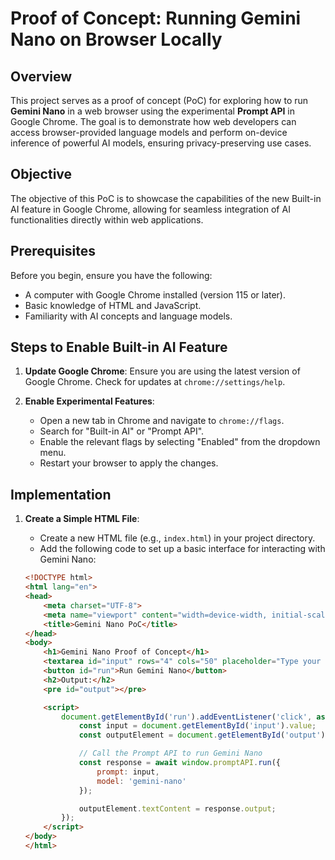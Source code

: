 # Proof of Concept: Running Gemini Nano on Browser Locally

## Overview

This project serves as a proof of concept (PoC) for exploring how to run **Gemini Nano** in a web browser using the experimental **Prompt API** in Google Chrome. The goal is to demonstrate how web developers can access browser-provided language models and perform on-device inference of powerful AI models, ensuring privacy-preserving use cases.

## Objective

The objective of this PoC is to showcase the capabilities of the new Built-in AI feature in Google Chrome, allowing for seamless integration of AI functionalities directly within web applications.

## Prerequisites

Before you begin, ensure you have the following:

- A computer with Google Chrome installed (version 115 or later).
- Basic knowledge of HTML and JavaScript.
- Familiarity with AI concepts and language models.

## Steps to Enable Built-in AI Feature

1. **Update Google Chrome**: Ensure you are using the latest version of Google Chrome. Check for updates at `chrome://settings/help`.

2. **Enable Experimental Features**:
   - Open a new tab in Chrome and navigate to `chrome://flags`.
   - Search for "Built-in AI" or "Prompt API".
   - Enable the relevant flags by selecting "Enabled" from the dropdown menu.
   - Restart your browser to apply the changes.

## Implementation

1. **Create a Simple HTML File**:
   - Create a new HTML file (e.g., `index.html`) in your project directory.
   - Add the following code to set up a basic interface for interacting with Gemini Nano:

   ```html
   <!DOCTYPE html>
   <html lang="en">
   <head>
       <meta charset="UTF-8">
       <meta name="viewport" content="width=device-width, initial-scale=1.0">
       <title>Gemini Nano PoC</title>
   </head>
   <body>
       <h1>Gemini Nano Proof of Concept</h1>
       <textarea id="input" rows="4" cols="50" placeholder="Type your prompt here..."></textarea>
       <button id="run">Run Gemini Nano</button>
       <h2>Output:</h2>
       <pre id="output"></pre>

       <script>
           document.getElementById('run').addEventListener('click', async () => {
               const input = document.getElementById('input').value;
               const outputElement = document.getElementById('output');

               // Call the Prompt API to run Gemini Nano
               const response = await window.promptAPI.run({
                   prompt: input,
                   model: 'gemini-nano'
               });

               outputElement.textContent = response.output;
           });
       </script>
   </body>
   </html>
